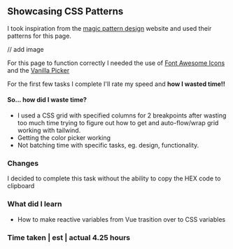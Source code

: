 ## Showcasing CSS Patterns

I took inspiration from the [magic pattern design](https://www.magicpattern.design/tools/css-backgrounds) website and used their patterns for this page.

// add image

For this page to function correctly I needed the use of [Font Awesome Icons](https://fontawesome.com/docs/web/use-with/vue/) and the [Vanilla Picker](https://www.npmjs.com/package/vanilla-picker)

For the first few tasks I complete I'll rate my speed and **how I wasted time!!**

#### So... how did I waste time?

- I used a CSS grid with specified columns for 2 breakpoints after wasting too much time trying to figure out how to get and auto-flow/wrap grid working with tailwind.
- Getting the color picker working
- Not batching time with specific tasks, eg. design, functionality.

### Changes

I decided to complete this task without the ability to copy the HEX code to clipboard

### What did I learn

- How to make reactive variables from Vue trasition over to CSS variables

### Time taken | est | actual 4.25 hours